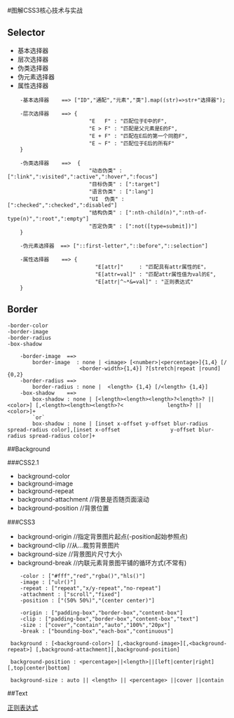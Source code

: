#图解CSS3核心技术与实战

## Selector

* 基本选择器
* 层次选择器
* 伪类选择器
* 伪元素选择器
* 属性选择器

```
	-基本选择器    ==> ["ID","通配","元素","类"].map((str)=>str+"选择器");

	-层次选择器    ==> {
						  "E   F" : "匹配位于E中的F",
						  "E > F" : "匹配是父元素是E的F",
						  "E + F" : "匹配在E后的第一个同胞F",
						  "E ~ F" : "匹配位于E后的所有F"
    }

	-伪类选择器    ==>  {
						  "动态伪类" : [":link",":visited",":active",":hover",":focus"]
						  "目标伪类" : [":target"]
						  "语言伪类" : [":lang"]
						  "UI  伪类" : [":checked",":checked",":disabled"]
						  "结构伪类" : [":nth-child(n)",":nth-of-type(n)",":root",":empty"]
						  "否定伪类" : [":not([type=submit])"]
	}

	-伪元素选择器  ==> ["::first-letter","::before","::selection"]

	-属性选择器    ==> {
							"E[attr]"     : "匹配具有attr属性的E"，
							"E[attr=val]" : "匹配attr属性值为val的E",
							"E[attr|^~*&=val]" : "正则表达式"
	}
```

## Border

	-border-color
	-border-image
	-border-radius
	-box-shadow

```
	-border-image  ==>
		border-image  : none | <image> [<number>|<percentage>]{1,4} [/
					   <border-width>{1,4}] ?[stretch|repeat |round]{0,2} 
	-border-radius ==>			
		border-radius : none | 	<length> {1,4} [/<length> {1,4}]
	-box-shadow    ==> 
		box-shadow : none | [<length><length><length>?<length>? ||<color>] [,<length><length><length>?<				 length>? ||<color>]+
		`or`
		box-shadow : none | [inset x-offset y-offset blur-radius spread-radius color],[inset x-offset 				 y-offset blur-radius spread-radius color]+
```

##Background 

###CSS2.1
* background-color
* background-image 
* background-repeat 
* background-attachment   //背景是否随页面滚动
* background-position     //背景位置

###CSS3
* background-origin  //指定背景图片起点(-position起始参照点)
* background-clip    //从...裁剪背景图片
* background-size    //背景图片尺寸大小
* background-break   //内联元素背景图平铺的循环方式(不常有)

```
	-color : ["#fff","red","rgba()","hls()"]
	-image : ["ulr()"]
	-repeat : ["repeat","x/y-repeat","no-repeat"]
	-attachment : ["scroll","fixed"]
	-position : ["(50% 50%)","(center center)"]

	-origin : ["padding-box","border-box","content-box"]
	-clip : ["padding-box","border-box","content-box","text"]
	-size : ["cover","contain","auto","100%","20px"]
	-break : ["bounding-box","each-box","continuous"]

```

```
 background : [<background-color>] [,<background-image>][,<background-repeat>] [,background-attachment][,background-position]

 background-position : <percentage>||<length>||[left|center|right] [,top|center|bottom]

 background-size : auto || <length> || <percentage> ||cover ||contain
```

##Text




[正则表达式](http://www.cnblogs.com/deerchao/archive/2006/08/24/zhengzhe30fengzhongjiaocheng.html)